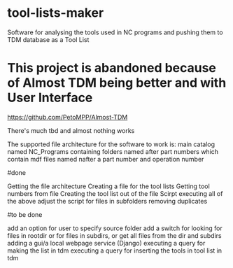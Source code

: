 # tool-lists-maker
Software for analysing the tools used in NC programs and pushing them to TDM database as a Tool List

# This project is abandoned because of Almost TDM being better and with User Interface
https://github.com/PetoMPP/Almost-TDM

There's much tbd and almost nothing works

The supported file architecture for the software to work is:
main catalog named NC_Programs containing
folders named after part numbers which contain
mdf files named nafter a part number and operation number

#done

Getting the file architecture
Creating a file for the tool lists
Getting tool numbers from file
Creating the tool list out of the file
Scirpt executing all of the above
adjust the script for files in subfolders
removing duplicates

#to be done

add an option for user to specify source folder
add a switch for looking for files in rootdir or for files in subdirs, or get all files from the dir and subdirs
adding a gui/a local webpage service (Django)
executing a query for making the list in tdm
executing a query for inserting the tools in tool list in tdm
